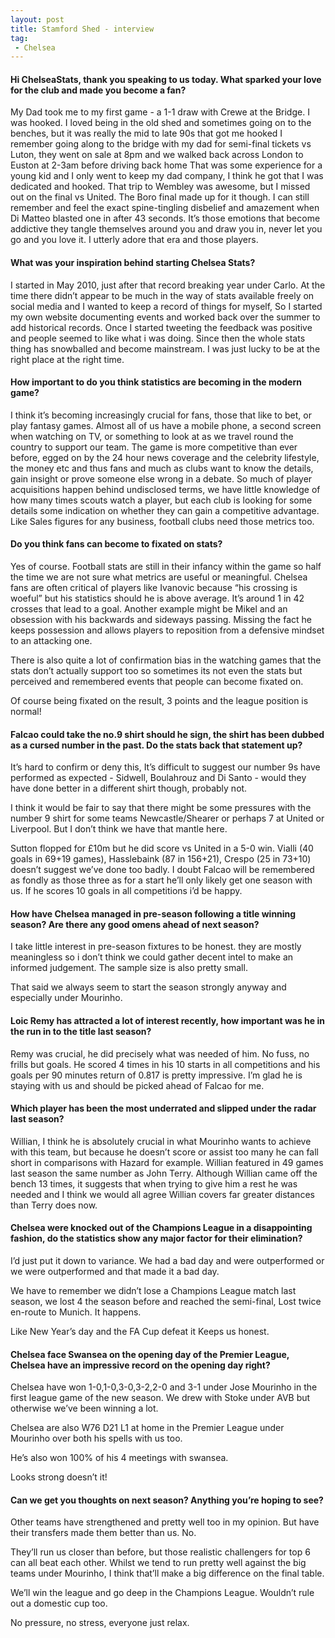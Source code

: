 ```yaml
---
layout: post
title: Stamford Shed - interview
tag:
 - Chelsea
---
```


#### Hi ChelseaStats, thank you speaking to us today. What sparked your love for the club and made you become a fan?  

My Dad took me to my first game - a 1-1 draw with Crewe at the Bridge. I was hooked. I loved being in the old shed and sometimes going on to the benches, but it was really the mid to late 90s that got me hooked I remember going along to the bridge with my dad for semi-final tickets vs Luton, they went on sale at 8pm and we walked back across London to Euston at 2-3am before driving back home That was some experience for a young kid and I only went to keep my dad company, I think he got that I was dedicated and hooked. That trip to Wembley was awesome, but I missed out on the final vs United. The Boro final made up for it though. I can still remember and feel the exact spine-tingling disbelief and amazement when Di Matteo blasted one in after 43 seconds. It’s those emotions that become addictive they tangle themselves around you and draw you in, never let you go and you love it.  I utterly adore that era and those players.


#### What was your inspiration behind starting Chelsea Stats?  

I started in May 2010, just after that record breaking year under Carlo. At the time there didn’t appear to be much in the way of stats available freely on social media and I wanted to keep a record of things for myself, So I started my own website documenting events and worked back over the summer to add historical records. Once I started tweeting the feedback was positive and people seemed to like what i was doing. Since then the whole stats thing has snowballed and become mainstream. I was just lucky to be at the right place at the right time.

#### How important to do you think statistics are becoming in the modern game?

I think it’s becoming increasingly crucial for fans, those that like to bet, or play fantasy games. Almost all of us have a mobile phone, a second screen when watching on TV, or something to look at as we travel round the country to support our team. The game is more competitive than ever before, egged on by the 24 hour news coverage and the celebrity lifestyle, the money etc and thus fans and much as clubs want to know the details, gain insight or prove someone else wrong in a debate. So much of player acquisitions happen behind undisclosed terms, we have little knowledge of how many times scouts watch a player, but each club is looking for some details some indication on whether they can gain a competitive advantage. Like Sales figures for any business, football clubs need those metrics too.

#### Do you think fans can become to fixated on stats? 

Yes of course. Football stats are still in their infancy within the game so half the time we are not sure what metrics are useful or meaningful. Chelsea fans are often critical of players like Ivanovic because “his crossing is woeful” but his statistics should he is above average. It’s around 1 in 42 crosses that lead to a goal. Another example might be Mikel and an obsession with his backwards and sideways passing. Missing the fact he keeps possession and allows players to reposition from a defensive mindset to an attacking one. 

There is also quite a lot of confirmation bias in the watching games that the stats don’t actually support too so sometimes its not even the stats but perceived and remembered events that people can become fixated on. 

Of course being fixated on the result, 3 points and the league position is normal!

#### Falcao could take the no.9 shirt should he sign, the shirt has been dubbed as a cursed number in the past. Do the stats back that statement up? 

It’s hard to confirm or deny this, It’s difficult to suggest our number 9s have performed as expected - Sidwell, Boulahrouz and Di Santo - would they have done better in a different shirt though, probably not. 

I think it would be fair to say that there might be some pressures with the number 9 shirt for some teams Newcastle/Shearer or perhaps 7 at United or Liverpool. But I don’t think we have that mantle here. 

Sutton flopped for £10m but he did score vs United in a 5-0 win. Vialli (40 goals in 69+19 games), Hasslebaink (87 in 156+21), Crespo (25 in 73+10) doesn’t suggest we’ve done too badly. I doubt Falcao will be remembered as fondly as those three as for a start he’ll only likely get one season with us. If he scores 10 goals in all competitions i’d be happy.
 

#### How have Chelsea managed in pre-season following a title winning season? Are there any good omens ahead of next season?

I take little interest in pre-season fixtures to be honest. they are mostly meaningless so i don’t think we could gather decent intel to make an informed judgement. The sample size is also pretty small.

That said we always seem to start the season strongly anyway and especially under Mourinho.

#### Loic Remy has attracted a lot of interest recently, how important was he in the run in to the title last season? 

Remy was crucial, he did precisely what was needed of him. No fuss, no frills but goals. He scored 4 times in his 10 starts in all competitions and his goals per 90 minutes return of 0.817 is pretty impressive. I’m glad he is staying with us and should be picked ahead of Falcao for me. 

#### Which player has been the most underrated and slipped under the radar last season? 

Willian, I think he is absolutely crucial in what Mourinho wants to achieve with this team, but because he doesn’t score or assist too many he can fall short in comparisons with Hazard for example. Willian featured in 49 games last season the same number as John Terry. Although Willian came off the bench 13 times, it suggests that when trying to give him a rest he was needed and I think we would all agree Willian covers far greater distances than Terry does now.

#### Chelsea were knocked out of the Champions League in a disappointing fashion, do the statistics show any major factor for their elimination? 

I’d just put it down to variance. We had a bad day and were outperformed or we were outperformed and that made it a bad day.

We have to remember we didn’t lose a Champions League match last season, we lost 4 the season before and reached the semi-final, Lost twice en-route to Munich. It happens.

Like New Year’s day and the FA Cup defeat it Keeps us honest.

#### Chelsea face Swansea on the opening day of the Premier League, Chelsea have an impressive record on the opening day right? 

Chelsea have won 1-0,1-0,3-0,3-2,2-0 and 3-1 under Jose Mourinho in the first league game of the new season. We drew with Stoke under AVB but otherwise we’ve been winning a lot.

Chelsea are also W76 D21 L1 at home in the Premier League under Mourinho over both his spells with us too. 

He’s also won 100% of his 4 meetings with swansea.

Looks strong doesn’t it!

#### Can we get you thoughts on next season? Anything you’re hoping to see?

Other teams have strengthened and pretty well too in my opinion. 
But have their transfers made them better than us. No.

They’ll run us closer than before, but those realistic challengers for top 6 can all beat each other. Whilst we tend to run pretty well against the big teams under Mourinho, I think that’ll make a big difference on the final table.

We’ll win the league and go deep in the Champions League. Wouldn’t rule out a domestic cup too.

No pressure, no stress, everyone just relax.
